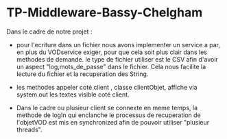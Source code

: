 # TP-Middleware-Bassy-Chelgham
 
Dans le cadre de notre projet : 

- pour l'ecriture dans un fichier nous avons implementer un service a par, en plus du VODservice exiger, pour que cela soit plus clair dans les methodes de demande.
  le type de fichier utiliser est le CSV afin d'avoir un aspect "log,mots_de_passe" dans le fichier. Cela nous facilite la lecture du fichier et la recuperation des       String.

- les methodes appeler coté client , classe clientObjet, affiche via system.out les textes visible coté client.

- Dans le cadre ou plusieur client se connexte en meme temps, la methode de logIn qui enclanche le processus de recuperation de l'objetVOD est mis en synchronized
  afin de pouvoir utiliser "plusieur threads".

